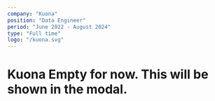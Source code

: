 ```yaml
---
company: "Kuona"
position: "Data Engineer"
period: "June 2022 - August 2024"
type: "Full time"
logo: "/kuona.svg"
---
```


# Kuona Empty for now. This will be shown in the modal.
